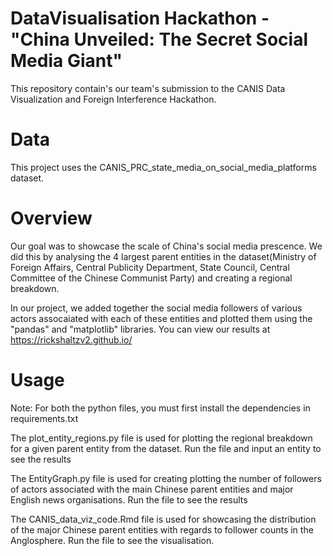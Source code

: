 # DataVisualisation Hackathon - "China Unveiled: The Secret Social Media Giant"
This repository contain's our team's submission to the CANIS Data Visualization and Foreign Interference Hackathon.

# Data
This project uses the CANIS_PRC_state_media_on_social_media_platforms dataset.

# Overview
Our goal was to showcase the scale of China's social media prescence. We did this by analysing the 4 largest parent entities in the dataset(Ministry of Foreign Affairs, Central Publicity Department, State Council, Central Committee of the Chinese Communist Party) and creating a regional breakdown.

In our project, we added together the social media followers of various actors assocaiated with each of these entities and plotted them using the "pandas" and "matplotlib" libraries.
You can view our results at https://rickshaltzv2.github.io/

# Usage
Note: For both the python files, you must first install the dependencies in requirements.txt

The plot_entity_regions.py file is used for plotting the regional breakdown for a given parent entity from the dataset. Run the file and input an entity to see the results

The EntityGraph.py file is used for creating plotting the number of followers of actors associated with the main Chinese parent entities and major English news organisations. Run the file to see the results

The CANIS_data_viz_code.Rmd file is used for showcasing the distribution of the major Chinese parent entities with regards to follower counts in the Anglosphere. Run the file to see the visualisation.

